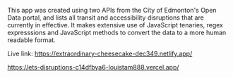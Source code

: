 This app was created using two APIs from the City of Edmonton's Open Data portal, and lists all transit and accessibility disruptions that are currently in effective. It makes extensive use of JavaScript tenaries, regex expresssions and JavaScript methods to convert the data to a more human readable format. 

Live link: https://extraordinary-cheesecake-dec349.netlify.app/

https://ets-disruptions-c14dfbya6-louistam888.vercel.app/